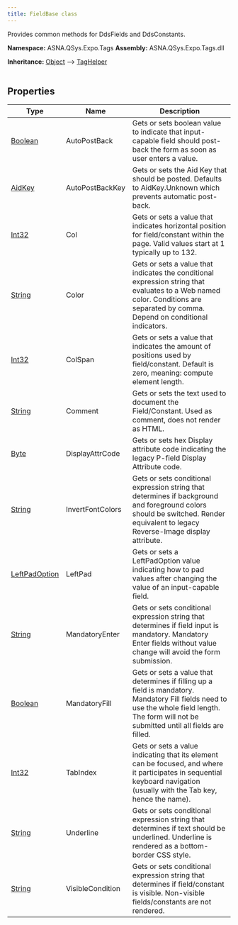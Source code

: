 ```yaml
---
title: FieldBase class
---
```


Provides common methods for DdsFields and DdsConstants.

**Namespace:** ASNA.QSys.Expo.Tags
**Assembly:** ASNA.QSys.Expo.Tags.dll

**Inheritance:** [Object](https://docs.microsoft.com/en-us/dotnet/api/system.object) --> [TagHelper](https://learn.microsoft.com/en-us/dotnet/api/microsoft.aspnetcore.razor.taghelpers.taghelper?view=aspnetcore-8.0)
<br>
<br>

## Properties

| Type | Name | Description
| --- | --- | --- 
| [Boolean](https://docs.microsoft.com/en-us/dotnet/api/system.boolean) | AutoPostBack | Gets or sets boolean value to indicate that input-capable field should post-back the form as soon as user enters a value. |
| [AidKey](/reference/expo/qsys-expo-model/aid-key.html) | AutoPostBackKey | Gets or sets the Aid Key that should be posted. Defaults to AidKey.Unknown which prevents automatic post-back. |
| [Int32](https://learn.microsoft.com/en-us/dotnet/csharp/language-reference/builtin-types/integral-numeric-types) | Col | Gets or sets a value that indicates horizontal position for field/constant within the page. Valid values start at 1 typically up to 132.  |
| [String](https://learn.microsoft.com/en-us/dotnet/api/system.string?view=net-8.0) | Color | Gets or sets a value that indicates the conditional expression string that evaluates to a Web named color. Conditions are separated by comma. Depend on conditional indicators. |
| [Int32](https://learn.microsoft.com/en-us/dotnet/csharp/language-reference/builtin-types/integral-numeric-types) | ColSpan | Gets or sets a value that indicates the amount of positions used by field/constant. Default is zero, meaning: compute element length.  |
| [String](https://learn.microsoft.com/en-us/dotnet/api/system.string?view=net-8.0) | Comment | Gets or sets the text used to document the Field/Constant. Used as comment, does not render as HTML. |
| [Byte](https://docs.microsoft.com/en-us/dotnet/api/system.byte) | DisplayAttrCode | Gets or sets hex Display attribute code indicating the legacy P-field Display Attribute code. |
| [String](https://learn.microsoft.com/en-us/dotnet/api/system.string?view=net-8.0) | InvertFontColors | Gets or sets conditional expression string that determines if background and foreground colors should be switched. Render equivalent to legacy Reverse-Image display attribute. |
| [LeftPadOption](/reference/expo/qsys-expo-tags/left-pad-option.html) | LeftPad | Gets or sets a LeftPadOption value indicating how to pad values after changing the value of an input-capable field. |
| [String](https://learn.microsoft.com/en-us/dotnet/api/system.string?view=net-8.0) | MandatoryEnter | Gets or sets conditional expression string that determines if field input is mandatory. Mandatory Enter fields without value change will avoid the form submission. |
| [Boolean](https://docs.microsoft.com/en-us/dotnet/api/system.boolean) | MandatoryFill | Gets or sets a value that determines if filling up a field is mandatory. Mandatory Fill fields need to use the whole field length. The form will not be submitted until all fields are filled. |
| [Int32](https://learn.microsoft.com/en-us/dotnet/csharp/language-reference/builtin-types/integral-numeric-types) | TabIndex | Gets or sets a value indicating that its element can be focused, and where it participates in sequential keyboard navigation (usually with the Tab key, hence the name). |
| [String](https://learn.microsoft.com/en-us/dotnet/api/system.string?view=net-8.0) | Underline | Gets or sets conditional expression string that determines if text should be underlined. Underline is rendered as a bottom-border CSS style. |
| [String](https://learn.microsoft.com/en-us/dotnet/api/system.string?view=net-8.0) | VisibleCondition | Gets or sets conditional expression string that determines if field/constant is visible. Non-visible fields/constants are not rendered. |
